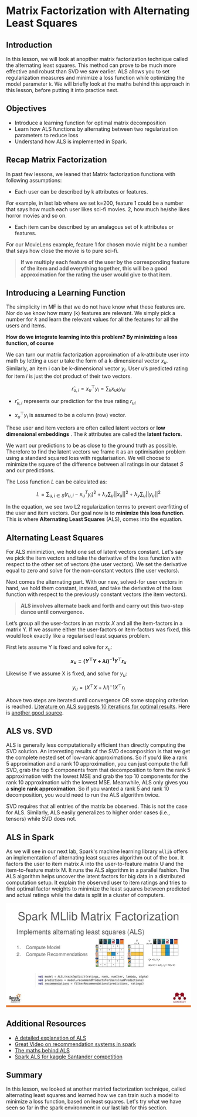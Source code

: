 
# Matrix Factorization with Alternating Least Squares

## Introduction
In this lesson, we will look at anopther matrix factorization technique called the alternating least squares. This method can prove to be much more effective and robust than SVD we saw earlier. ALS allows you to set regularization measures and minimize a loss function while optimizing the model parameter `k`.  We will briefly look at the maths behind this approach in this lesson, before putting it into practice next. 

## Objectives
- Introduce a learning function for optimal matrix decomposition
- Learn how ALS functions by alternating between two regularization parameters to reduce loss
- Understand how ALS is implemented in Spark. 


## Recap Matrix Factorization

In past few lessons, we leaned that Matrix factorization functions with following assumptions:

- Each user can be described by k attributes or features. 

For example, in last lab where we set k=200, feature 1 could be a number that says how much each user likes sci-fi movies. 2, how much he/she likes horror movies and so on. 

- Each item can be described by an analagous set of k attributes or features. 

For our MovieLens example, feature 1 for chosen movie might be a number that says how close the movie is to pure sci-fi.

> __If we multiply each feature of the user by the corresponding feature of the item and add everything together, this will be a good approximation for the rating the user would give to that item.__

## Introducing a Learning Function 

The simplicity im MF is that we do not have know what these features are. Nor do we know how many (k) features are relevant. We simply pick a number for $k$ and learn the relevant values for all the features for all the users and items. 

__How do we integrate learning into this problem? By minimizing a loss function, of course__

We can turn our matrix factorization approximation of a k-attribute user into math by letting a user $u$ take the form of a k-dimensional vector $x_u$. Similarly, an item i can be k-dimensional vector $y_i$. User u’s predicted rating for item $i$ is just the dot product of their two vectors.



$$r̂_{u,i}=x_u^⊤y_i = \sum_k x_{uk}y_{ki}$$

- $r̂_{u,i}$ represents our prediction for the true rating $r_{ui}$

- $x_u^⊤y_i$ is assumed to be a column (row) vector. 

These user and item vectors are often called latent vectors or **low dimensional embeddings** . The $k$ attributes are called the **latent factors**.

We want our predictions to be as close to the ground truth as possible. Therefore to find the latent vectors we frame it as an optimisation problem using a standard squared loss with regularisation. We will choose to minimize the square of the difference between all ratings in our dataset $S$ and our predictions. 

The Loss function $L$ can be calculated as:


$$ L = \sum_{u,i ∈  S}(r_{u,i}− x_u^T y_i)^2 + λ_x \sum_u||x_u||^2 + λ_y \sum_u||y_u||^2$$

In the equation, we see two L2 regularization terms to prevent overfitting of the user and item vectors. Our goal now is to __minimize this loss function__. This is where __Alternating Least Squares__ (ALS), comes into the equation. 

## Alternating Least Squares

For ALS minimiztion, we hold one set of latent vectors constant. Let's say we pick the item vectors and take the derivative of the loss function with respect to the other set of vectors (the user vectors). We set the derivative equal to zero  and solve for the non-constant vectors (the user vectors). 

Next comes the alternating part. With our new, solved-for user vectors in hand, we hold them constant, instead, and take the derivative of the loss function with respect to the previously constant vectors (the item vectors). 

> __ALS involves alternate back and forth and carry out this two-step dance until convergence.__

Let’s group all the user-factors in an matrix $X$ and all the item-factors in a matrix Y. If we assume either the user-factors or item-factors was fixed, this would look exactly like a regularised least squares problem. 

First lets assume Y is fixed and solve for $x_u$:

__$$x_u=(Y^⊤Y+λI)^{−1}Y^⊤r_u$$__

Likewise if we assume X is fixed, and solve for $y_u$:

$$y_u=(X^⊤X+λI)^−{1}X^⊤r_i$$


Above two steps are iterated until convergence OR some stopping criterion is reached. [Literature on ALS suggests 10 iterations for optimal results](https://endymecy.gitbooks.io/spark-ml-source-analysis/content/%E6%8E%A8%E8%8D%90/papers/Large-scale%20Parallel%20Collaborative%20Filtering%20the%20Netflix%20Prize.pdf). Here is [another good source](https://datajobs.com/data-science-repo/Collaborative-Filtering-[Koren-and-Bell].pdf). 



## ALS vs. SVD


ALS is generally less computationally efficient than directly computing the SVD solution. An interesting results of the SVD decomposition is that we get the complete nested set of low-rank approximations. So if you'd like a rank 5 approximation and a rank 10 approximation, you can just compute the full SVD, grab the top 5 components from that decomposition to form the rank 5 approximation with the lowest MSE and grab the top 10 components for the rank 10 approximation with the lowest MSE. Meanwhile, ALS only gives you a __single rank approximation__. So if you wanted a rank 5 and rank 10 decomposition, you would need to run the ALS algorithm twice.

SVD requires that all entries of the matrix be observed. This is not the case for ALS. Similarly, ALS easily generalizes to higher order cases (i.e., tensors) while SVD does not.

## ALS in Spark 

As we will see in our next lab, Spark's machine learning library `mllib` offers an implementation of alternating least squares algorithm out of the box. It factors the user to item matrix A into the user-to-feature matrix U and the item-to-feature matrix M. It runs the ALS algorithm in a parallel fashion.  The ALS algorithm helps uncover the latent factors for big data in a distributed computation setup. It explain the observed user to item ratings and tries to find optimal factor weights to minimize the least squares between predicted and actual ratings while the data is split in a cluster of computers.

![](mllib.jpg)

## Additional Resources
- [A detailed explanation of ALS](https://datasciencemadesimpler.wordpress.com/tag/alternating-least-squares/)
- [Great Video on recommendation systems in spark](https://sparkhub.databricks.com/video/a-more-scalable-way-of-making-recommendations-with-mllib/)
- [The maths behind ALS](http://stanford.edu/~rezab/classes/cme323/S15/notes/lec14.pdf)
- [Spark ALS for kaggle Santander competition](https://www.elenacuoco.com/2016/12/22/alternating-least-squares-als-spark-ml/)

## Summary 

In this lesson, we looked at another matrixd factorization technique, called alternating least squares and learned how we can train such a model to minimize a loss function, based on least squares. Let's try what we have seen so far in the spark environment in our last lab for this section. 
